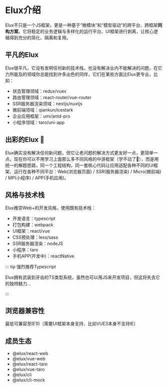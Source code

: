 # Elux介绍

Elux不只是一个JS框架，更是一种基于“微模块”和“模型驱动”的跨平台、跨框架**同构方案**。它将稳定的业务逻辑与多样化的运行平台、UI框架进行剥离，让核心逻辑得到充分的简化、隔离和复用。

## 平凡的Elux

Elux很平凡，它没有发明任何新的技术栈，也没有解决业内不能解决的问题，在它力所能及的领域你总能找到许多出色的同伴，它们在某些方面比Elux更专业，比如：

- 状态管理领域：redux/vuex
- 路由管理领域：react-router/vue-router
- SSR服务器渲染领域：nextjs/nuxtjs
- 微前端领域：qiankun/icestark
- 企业应用框架：umi/antd-pro
- 小程序领域：taro/uni-app

## 出彩的Elux :tada:

Elux确实没有解决任何新问题，但它让老问题的解决方式更友好一点，更简单一点。现在你可以不用学习上面那么多不同风格的中游框架（学不动了:grimacing:），而是用统一的解题思路，同一个工程结构，同一套核心代码让应用适配各种不同的UI框架、运行在各种不同平台：Web(浏览器页面) / SSR(服务器渲染) / Micro(微前端) / MP(小程序) / APP(手机应用)。

## 风格与技术栈

Elux推崇Web+的开发风格，使用既有技术栈：

- 开发语言：typescript
- 打包构建：webpack
- UI框架：react/vue
- CSS预处理：less/sass
- SSR服务器渲染：nodeJS
- 小程序：taro
- 手机APP(开发中)：reactNative

::: tip 强烈推荐Typescript

Elux拥有武装到牙齿的TS类型系统，虽然也可以用JS来开发项目，但这将失去它的独特魅力...

:::

## 浏览器兼容性

最低可兼容至IE10（需要UI框架本身支持，比如VUE3本身不支持IE）

## 成员生态

- @elux/react-web
- @elux/vue-web
- @elux/react-taro
- @elux/vue-taro
- @elux/cli
- @elux/cli-mock
